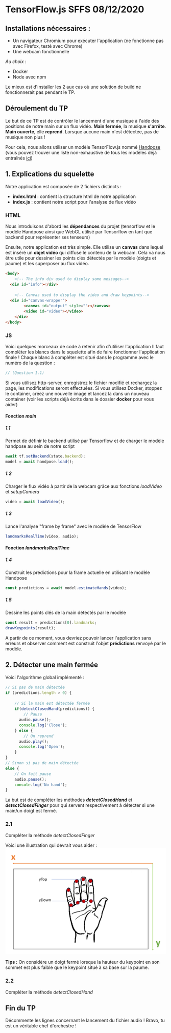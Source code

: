# TensorFlow.js SFFS 08/12/2020

## Installations nécessaires :

- Un navigateur Chromium pour exécuter l'application (ne fonctionne pas avec Firefox, testé avec Chrome)
- Une webcam fonctionnelle

*Au choix :*
- Docker
- Node avec npm

Le mieux est d'installer les 2 aux cas où une solution de build ne fonctionnerait pas pendant le TP.

## Déroulement du TP

Le but de ce TP est de contrôler le lancement d'une musique à l'aide des positions de notre main sur un flux vidéo. **Main fermée**, la musique **s'arrête**. **Main ouverte**, elle **reprend**. Lorsque aucune main n'est détectée, pas de musique non plus !

Pour cela, nous allons utiliser un modèle TensorFlow.js nommé [Handpose](https://github.com/tensorflow/tfjs-models/tree/master/handpose) (vous pouvez trouver une liste non-exhaustive de tous les modèles déjà entraînés [ici](https://www.tensorflow.org/js/models?hl=fr))

## 1. Explications du squelette

Notre application est composée de 2 fichiers distincts :

- **index.html** : contient la structure html de notre application
- **index.js** : contient notre script pour l'analyse de flux vidéo

### HTML

Nous introduisons d'abord les **dépendances** du projet (tensorflow et le modèle Handpose ainsi que WebGL utilisé par Tensorflow en tant que backend pour représenter ses tenseurs)

Ensuite, notre application est très simple. Elle utilise un **canvas** dans lequel est inséré un **objet vidéo** qui diffuse le contenu de la webcam. Cela va nous être utile pour dessiner les points clés détectés par le modèle (doigts et paume) et les superposer au flux vidéo.

```html
<body>  
    <!-- The info div used to display some messages-->  
  <div id="info"></div>  
  
    <!-- Canvas used to display the video and draw keypoints-->  
  <div id="canvas-wrapper">  
        <canvas id="output" style=""></canvas>  
        <video id="video"></video>
    </div>  
</body>
```

### JS

Voici quelques morceaux de code à retenir afin d'utiliser l'application
Il faut compléter les blancs dans le squelette afin de faire fonctionner l'application finale !
Chaque blanc à compléter est situé dans le programme avec le numéro de la question : 
```js
// (Question 1.1)
```

Si vous utilisez http-server, enregistrez le fichier modifié et rechargez la page, les modifications seront effectuées.
Si vous utilisez Docker, stoppez le container, créez une nouvelle image et lancez la dans un nouveau container (voir les scripts déjà écrits dans le dossier **docker** pour vous aider)

#### Fonction *main*

##### 1.1
Permet de définir le backend utilisé par Tensorflow et de charger le modèle handpose au sein de notre script
```js
await tf.setBackend(state.backend);  
model = await handpose.load();
```

##### 1.2
Charger le flux vidéo à partir de la webcam grâce aux fonctions *loadVideo* et *setupCamera*
```js
video = await loadVideo();
```

##### 1.3
Lance l'analyse "frame by frame" avec le modèle de TensorFlow
```js
landmarksRealTime(video, audio);
```

#### Fonction *landmarksRealTime*

##### 1.4
Construit les prédictions pour la frame actuelle en utilisant le modèle Handpose
```js
const predictions = await model.estimateHands(video);
```

##### 1.5
Dessine les points clés de la main détectés par le modèle
```js
const result = predictions[0].landmarks;  
drawKeypoints(result);
```

A partir de ce moment, vous devriez pouvoir lancer l'application sans erreurs et observer comment est construit l'objet **prédictions** renvoyé par le modèle.

## 2. Détecter une main fermée

Voici l'algorithme global implémenté :
```js
// Si pas de main détectée
if (predictions.length > 0) {

	// Si la main est détectée fermée
	if(detectClosedHand(predictions)) {  
		// Pause
	  audio.pause();
	  console.log('Close');  
	} else {  
		// On reprend
	  audio.play();  
	  console.log('Open');  
	}
}
// Sinon si pas de main détectée
else {
	// On fait pause
	audio.pause();  
	console.log('No hand');
}
```

La but est de compléter les méthodes ***detectClosedHand***  et ***detectClosedFinger*** pour qui servent respectivement à détecter si une main/un doigt est fermé.

### 2.1
Compléter la méthode *detectClosedFinger*

Voici une illustration qui devrait vous aider :
![image](./Hand_instructions.png)

**Tips :**
On considère un doigt fermé lorsque la hauteur du keypoint en son sommet est plus faible que le keypoint situé à sa base sur la paume.

### 2.2
Compléter la méthode *detectClosedHand*

## Fin du TP
Décommente les lignes concernant le lancement du fichier audio !
Bravo, tu est un véritable chef d'orchestre !